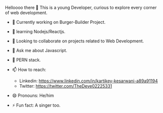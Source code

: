  Helloooo there 👋
 This is a young Developer, curious to explore every corner of web development.

- 🔭 Currently working on Burger-Builder Project.
- 🌱 learning Nodejs/Reactjs.
- 👯 Looking to collaborate on projects related to Web Development.
- 💬 Ask me about Javascript.
- 💪 PERN stack.
- 📫 How to reach:
     - Linkedin: https://www.linkedin.com/in/kartikey-kesarwani-a89a91194
     - Twitter:  https://twitter.com/TheDeve02225331
                  
- 😄 Pronouns: He/him
- ⚡ Fun fact: A singer too.

